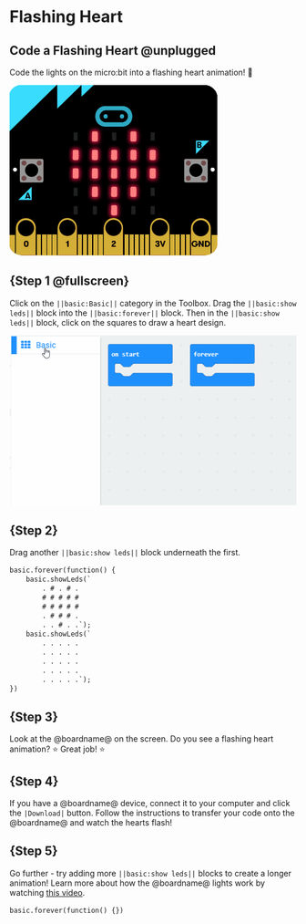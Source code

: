 # Flashing Heart

## Code a Flashing Heart @unplugged

Code the lights on the micro:bit into a flashing heart animation! 💖

![Heart shape in the LEDs](/assets/flashing-heart/sim.gif)

## {Step 1 @fullscreen}

Click on the ``||basic:Basic||`` category in the Toolbox. 
Drag the ``||basic:show leds||`` block into the ``||basic:forever||`` block. 
Then in the ``||basic:show leds||`` block, click on the squares to draw a heart design.

![An animation that shows how to drag a block and paint a heart](/assets/flashing-heart/showleds.gif)

## {Step 2}

Drag another ``||basic:show leds||`` block underneath the first.

```blocks
basic.forever(function() {
    basic.showLeds(`
        . # . # .
        # # # # #
        # # # # #
        . # # # .
        . . # . .`);
    basic.showLeds(`
        . . . . .
        . . . . .
        . . . . .
        . . . . .
        . . . . .`);
})
```

## {Step 3}

Look at the @boardname@ on the screen. Do you see a flashing heart animation? ⭐ Great job! ⭐ 

## {Step 4}

If you have a @boardname@ device, connect it to your computer and click the ``|Download|`` button. Follow the instructions to transfer your code onto the @boardname@ and watch the hearts flash! 

## {Step 5}

Go further - try adding more ``||basic:show leds||`` blocks to create a longer animation! Learn more about how the @boardname@ lights work by watching [this video](https://youtu.be/qqBmvHD5bCw).

```template
basic.forever(function() {})
```